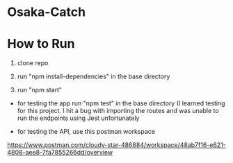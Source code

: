 # Osaka-Catch

# How to Run

1. clone repo

2. run "npm install-dependencies" in the base directory

4. run "npm start"

* for testing the app run "npm test" in the base directory (I learned testing for this project. I hit a bug with importing the routes and was unable to run the endpoints using Jest unfortunately

* for testing the API, use this postman workspace

https://www.postman.com/cloudy-star-486884/workspace/48ab7f16-e621-4808-aee8-7fa7855266dd/overview

